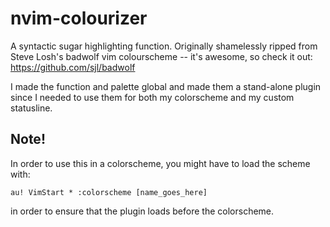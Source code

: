 # nvim-colourizer
A syntactic sugar highlighting function. Originally shamelessly ripped from Steve Losh's badwolf vim colourscheme -- it's awesome, so check it out: https://github.com/sjl/badwolf

I made the function and palette global and made them a stand-alone plugin since I needed to use them for both my colorscheme and my custom statusline.

## Note!
In order to use this in a colorscheme, you might have to load the scheme with:

```au! VimStart * :colorscheme [name_goes_here]```

in order to ensure that the plugin loads before the colorscheme.
